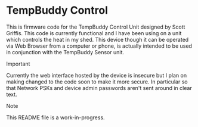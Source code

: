 # TempBuddy Control
This is firmware code for the TempBuddy Control Unit designed by Scott Griffis. This code is currently functional and I have been using on a unit which controls the heat in my shed. This device though it can be operated via Web Browser from a computer or phone, is actually intended to be used in conjunction with the TempBuddy Sensor unit.

> [!IMPORTANT]
> Currently the web interface hosted by the device is insecure but I plan on making changed to the code soon to make it more secure. In particular so that Network PSKs and device admin passwords aren't sent around in clear text.

> [!NOTE]
> This README file is a work-in-progress. 
